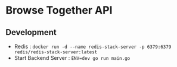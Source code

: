 # Browse Together API

## Development
- Redis : `docker run -d --name redis-stack-server -p 6379:6379 redis/redis-stack-server:latest`
- Start Backend Server : `ENV=dev go run main.go`

